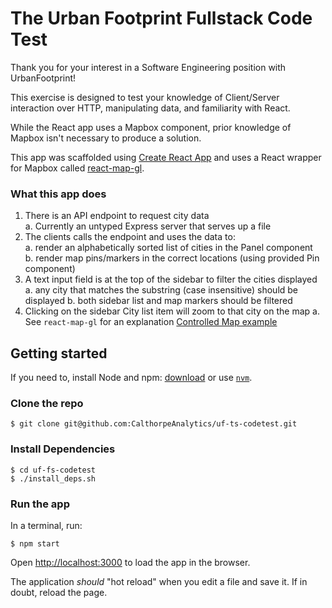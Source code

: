 # The Urban Footprint Fullstack Code Test

Thank you for your interest in a Software Engineering position with UrbanFootprint!

This exercise is designed to test your knowledge of Client/Server interaction over HTTP, manipulating data, and familiarity with React.

While the React app uses a Mapbox component, prior knowledge of Mapbox isn't necessary to produce a solution.

This app was scaffolded using [Create React App](https://reactjs.org/docs/create-a-new-react-app.html) and uses a React wrapper for Mapbox called [react-map-gl](https://visgl.github.io/react-map-gl/).

### What this app does
1. There is an API endpoint to request city data  
   a. Currently an untyped Express server that serves up a file
2. The clients calls the endpoint and uses the data to:  
   a. render an alphabetically sorted list of cities in the Panel component  
   b. render map pins/markers in the correct locations (using provided Pin component)
3. A text input field is at the top of the sidebar to filter the cities displayed
   a. any city that matches the substring (case insensitive) should be displayed
   b. both sidebar list and map markers should be filtered
4. Clicking on the sidebar City list item will zoom to that city on the map
   a. See `react-map-gl` for an explanation [Controlled Map example](https://visgl.github.io/react-map-gl/docs/get-started/state-management#controlled-map)

## Getting started

If you need to, install Node and npm: [download](https://nodejs.org/en/download/) or use [`nvm`](https://github.com/nvm-sh/nvm#installing-and-updating).

### Clone the repo

```
$ git clone git@github.com:CalthorpeAnalytics/uf-ts-codetest.git
```

### Install Dependencies

```
$ cd uf-fs-codetest
$ ./install_deps.sh
```

### Run the app

In a terminal, run:

```
$ npm start
```


Open [http://localhost:3000](http://localhost:3000) to load the app in the browser.

The application _should_ "hot reload" when you edit a file and save it. If in doubt, reload the page.
